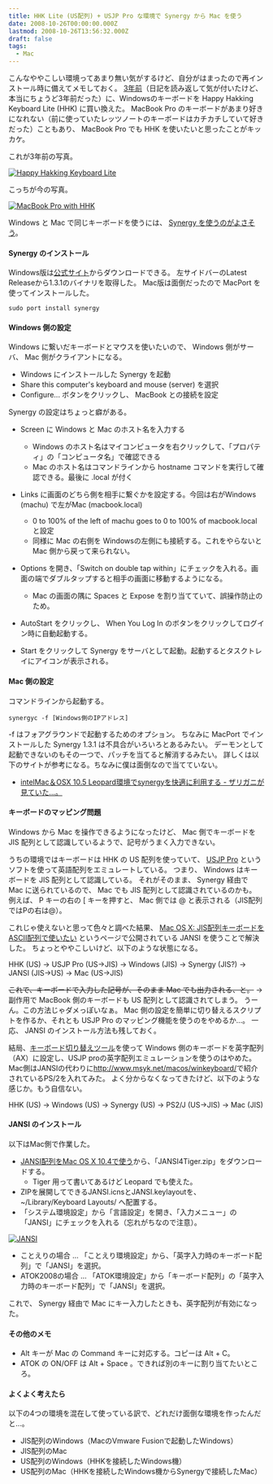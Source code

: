 ```yaml
---
title: HHK Lite (US配列) + USJP Pro な環境で Synergy から Mac を使う
date: 2008-10-26T00:00:00.000Z
lastmod: 2008-10-26T13:56:32.000Z
draft: false
tags:
  - Mac
---
```


こんなややこしい環境ってあまり無い気がするけど、自分がはまったので再インストール時に備えてメモしておく。 [3年前](/posts/20051026/p01)（日記を読み返して気が付いたけど、本当にちょうど3年前だった）に、Windowsのキーボードを Happy Hakking Keyboard Lite (HHK) に買い換えた。 MacBook Pro のキーボードがあまり好きになれない（前に使っていたレッツノートのキーボードはカチカチしていて好きだった）こともあり、 MacBook Pro でも HHK を使いたいと思ったことがキッカケ。

これが3年前の写真。

[![Happy Hakking Keyboard Lite](https://farm1.staticflickr.com/26/56608673_d8b59c5b80.jpg "Happy Hakking Keyboard Lite")](http://www.flickr.com/photos/machu/56608673/)

こっちが今の写真。

[![MacBook Pro with HHK](https://farm4.staticflickr.com/3171/2974511354_af95dcb62e.jpg "MacBook Pro with HHK")](http://www.flickr.com/photos/machu/2974511354/)

Windows と Mac で同じキーボードを使うには、 [Synergy を使うのがよさそう](http://blog.mynet.co.jp/hirashima/2006/08/winmacsynergy.html)。

#### Synergy のインストール

Windows版は[公式サイト](http://synergy2.sourceforge.net/)からダウンロードできる。 左サイドバーのLatest Releaseから1.3.1のバイナリを取得した。 Mac版は面倒だったので MacPort を使ってインストールした。

```
sudo port install synergy
```

#### Windows 側の設定

Windows に繋いだキーボードとマウスを使いたいので、 Windows 側がサーバ、 Mac 側がクライアントになる。

- Windows にインストールした Synergy を起動
- Share this computer's keyboard and mouse (server) を選択
- Configure... ボタンをクリックし、 MacBook との接続を設定

Synergy の設定はちょっと癖がある。

- Screen に Windows と Mac のホスト名を入力する

  - Windows のホスト名はマイコンピュータを右クリックして、「プロパティ」の「コンピュータ名」で確認できる
  - Mac のホスト名はコマンドラインから hostname コマンドを実行して確認できる。最後に .local が付く

- Links に画面のどちら側を相手に繋ぐかを設定する。今回は右がWindows (machu) で左がMac (macbook.local)

  - 0 to 100% of the left of machu goes to 0 to 100% of macbook.local と設定
  - 同様に Mac の右側を Windowsの左側にも接続する。これをやらないと Mac 側から戻って来られない。

- Options を開き、「Switch on double tap within」にチェックを入れる。画面の端でダブルタップすると相手の画面に移動するようになる。

  - Mac の画面の隅に Spaces と Expose を割り当てていて、誤操作防止のため。

- AutoStart をクリックし、 When You Log In のボタンをクリックしてログイン時に自動起動する。

- Start をクリックして Synergy をサーバとして起動。起動するとタスクトレイにアイコンが表示される。

#### Mac 側の設定

コマンドラインから起動する。

```
synergyc -f [Windows側のIPアドレス]
```

-f はフォアグラウンドで起動するためのオプション。 ちなみに MacPort でインストールした Synergy 1.3.1 は不具合がいろいろとあるみたい。 デーモンとして起動できないのもその一つで、パッチを当てると解消するみたい。 詳しくは以下のサイトが参考になる。ちなみに僕は面倒なので当てていない。

- [intelMac＆OSX 10.5 Leopard環境でsynergyを快適に利用する - ザリガニが見ていた...。](http://d.hatena.ne.jp/zariganitosh/20080318/1205813394)

#### キーボードのマッピング問題

Windows から Mac を操作できるようになったけど、 Mac 側でキーボードを JIS 配列として認識しているようで、記号がうまく入力できない。

うちの環境ではキーボードは HHK の US 配列を使っていて、 [USJP Pro](http://www.trinityworks.co.jp/software/USJPPro/index.php) というソフトを使って英語配列をエミュレートしている。 つまり、 Windows はキーボードを JIS 配列として認識している。 それがそのまま、 Synergy 経由で Mac に送られているので、 Mac でも JIS 配列として認識されているのかも。 例えば、 P キーの右の \[ キーを押すと、 Mac 側では @ と表示される（JIS配列ではPの右は@）。

これじゃ使えないと思って色々と調べた結果、 [Mac OS X: JIS配列キーボードをASCII配列で使いたい](http://homepage.mac.com/kenie/Projects/JANSI/) というページで公開されている JANSI を使うことで解決した。 ちょっとややこしいけど、以下のような状態になる。

HHK (US) → USJP Pro (US→JIS) → Windows (JIS) → Synergy (JIS?) → JANSI (JIS→US) → Mac (US→JIS)

~~これで、キーボードで入力した記号が、そのまま Mac でも出力される、と。~~ → 副作用で MacBook 側のキーボードも US 配列として認識されてしまう。 うーん。この方法じゃダメっぽいなぁ。 Mac 側の設定を簡単に切り替えるスクリプトを作るか、それとも USJP Pro のマッピング機能を使うのをやめるか…。 一応、 JANSI のインストール方法も残しておく。

結局、[キーボード切り替えツール](http://www.forest.impress.co.jp/lib/sys/hardcust/keyboard/changekey.html)を使って Windows 側のキーボードを英字配列（AX）に設定し、USJP proの英字配列エミュレーションを使うのはやめた。 Mac側はJANSIの代わりに<http://www.msyk.net/macos/winkeyboard/>で紹介されているPS/2を入れてみた。 よく分からなくなってきたけど、以下のような感じか。もう自信ない。

HHK (US) → Windows (US) → Synergy (US) → PS2/J (US→JIS) → Mac (JIS)

#### JANSI のインストール

以下はMac側で作業した。

- [JANSI配列をMac OS X 10.4で使う](http://homepage.mac.com/kenie/Projects/JANSI/MacOSX10.4/index.html)から、「JANSI4Tiger.zip」をダウンロードする。
  - Tiger 用って書いてあるけど Leopard でも使えた。
- ZIPを展開してできるJANSI.icnsとJANSI.keylayoutを、\~/Library/Keyboard Layouts/ へ配置する。
- 「システム環境設定」から「言語設定」を開き、「入力メニュー」の「JANSI」にチェックを入れる（忘れがちなので注意）。

[![JANSI](https://farm4.staticflickr.com/3032/2974531746_52fcfcd8ec.jpg "JANSI")](http://www.flickr.com/photos/machu/2974531746/)

- ことえりの場合 … 「ことえり環境設定」から、「英字入力時のキーボード配列」で「JANSI」を選択。
- ATOK2008の場合 … 「ATOK環境設定」から「キーボード配列」の「英字入力時のキーボード配列」で「JANSI」を選択。

これで、 Synergy 経由で Mac にキー入力したときも、英字配列が有効になった。

#### その他のメモ

- Alt キーが Mac の Command キーに対応する。コピーは Alt + C。
- ATOK の ON/OFF は Alt + Space 。できれば別のキーに割り当てたいところ。

#### よくよく考えたら

以下の4つの環境を混在して使っている訳で、どれだけ面倒な環境を作ったんだと…。

- JIS配列のWindows（MacのVmware Fusionで起動したWindows）
- JIS配列のMac
- US配列のWindows（HHKを接続したWindows機）
- US配列のMac（HHKを接続したWindows機からSynergyで接続したMac）
